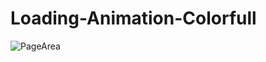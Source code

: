 # Loading-Animation-Colorfull

![PageArea](https://user-images.githubusercontent.com/56879548/221028861-6cfecc5a-0f96-42c8-a84d-70835ebf2b9a.jpg)
